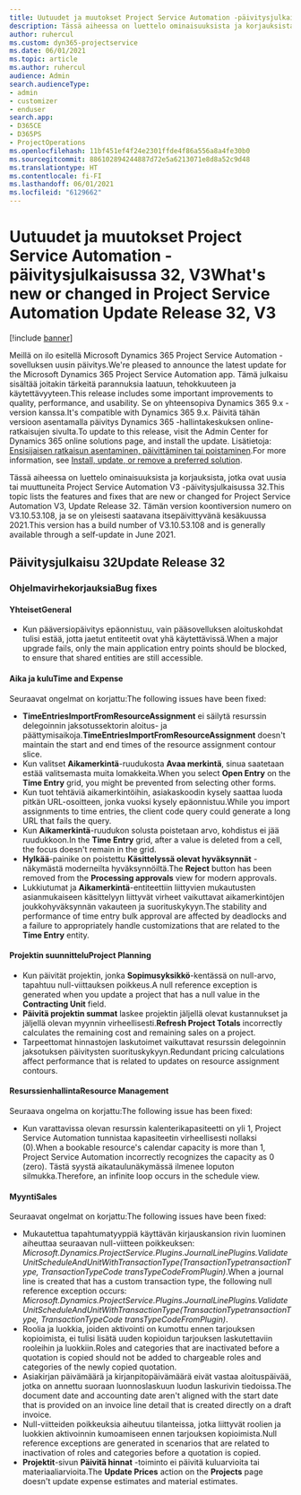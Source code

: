 ```yaml
---
title: Uutuudet ja muutokset Project Service Automation -päivitysjulkaisussa 32, V3
description: Tässä aiheessa on luettelo ominaisuuksista ja korjauksista, jotka ovat käytettävissä Project Service Automation -päivitysjulkaisussa 32, V3.
author: ruhercul
ms.custom: dyn365-projectservice
ms.date: 06/01/2021
ms.topic: article
ms.author: ruhercul
audience: Admin
search.audienceType:
- admin
- customizer
- enduser
search.app:
- D365CE
- D365PS
- ProjectOperations
ms.openlocfilehash: 11bf451ef4f24e2301ffde4f86a556a8a4fe30b0
ms.sourcegitcommit: 886102894244887d72e5a6213071e8d8a52c9d48
ms.translationtype: HT
ms.contentlocale: fi-FI
ms.lasthandoff: 06/01/2021
ms.locfileid: "6129662"
---
```

# <a name="whats-new-or-changed-in-project-service-automation-update-release-32-v3"></a><span data-ttu-id="76cf8-103">Uutuudet ja muutokset Project Service Automation -päivitysjulkaisussa 32, V3</span><span class="sxs-lookup"><span data-stu-id="76cf8-103">What's new or changed in Project Service Automation Update Release 32, V3</span></span>

[!include [banner](../includes/psa-now-project-operations.md)]

<span data-ttu-id="76cf8-104">Meillä on ilo esitellä Microsoft Dynamics 365 Project Service Automation -sovelluksen uusin päivitys.</span><span class="sxs-lookup"><span data-stu-id="76cf8-104">We're pleased to announce the latest update for the Microsoft Dynamics 365 Project Service Automation app.</span></span> <span data-ttu-id="76cf8-105">Tämä julkaisu sisältää joitakin tärkeitä parannuksia laatuun, tehokkuuteen ja käytettävyyteen.</span><span class="sxs-lookup"><span data-stu-id="76cf8-105">This release includes some important improvements to quality, performance, and usability.</span></span> <span data-ttu-id="76cf8-106">Se on yhteensopiva Dynamics 365 9.x -version kanssa.</span><span class="sxs-lookup"><span data-stu-id="76cf8-106">It's compatible with Dynamics 365 9.x.</span></span> <span data-ttu-id="76cf8-107">Päivitä tähän versioon asentamalla päivitys Dynamics 365 -hallintakeskuksen online-ratkaisujen sivulta.</span><span class="sxs-lookup"><span data-stu-id="76cf8-107">To update to this release, visit the Admin Center for Dynamics 365 online solutions page, and install the update.</span></span> <span data-ttu-id="76cf8-108">Lisätietoja: [Ensisijaisen ratkaisun asentaminen, päivittäminen tai poistaminen](/power-platform/admin/install-remove-preferred-solution).</span><span class="sxs-lookup"><span data-stu-id="76cf8-108">For more information, see [Install, update, or remove a preferred solution](/power-platform/admin/install-remove-preferred-solution).</span></span>

<span data-ttu-id="76cf8-109">Tässä aiheessa on luettelo ominaisuuksista ja korjauksista, jotka ovat uusia tai muuttuneita Project Service Automation V3 -päivitysjulkaisussa 32.</span><span class="sxs-lookup"><span data-stu-id="76cf8-109">This topic lists the features and fixes that are new or changed for Project Service Automation V3, Update Release 32.</span></span> <span data-ttu-id="76cf8-110">Tämän version koontiversion numero on V3.10.53.108, ja se on yleisesti saatavana itsepäivittyvänä kesäkuussa 2021.</span><span class="sxs-lookup"><span data-stu-id="76cf8-110">This version has a build number of V3.10.53.108 and is generally available through a self-update in June 2021.</span></span>

## <a name="update-release-32"></a><span data-ttu-id="76cf8-111">Päivitysjulkaisu 32</span><span class="sxs-lookup"><span data-stu-id="76cf8-111">Update Release 32</span></span>

### <a name="bug-fixes"></a><span data-ttu-id="76cf8-112">Ohjelmavirhekorjauksia</span><span class="sxs-lookup"><span data-stu-id="76cf8-112">Bug fixes</span></span>

#### <a name="general"></a><span data-ttu-id="76cf8-113">Yhteiset</span><span class="sxs-lookup"><span data-stu-id="76cf8-113">General</span></span>

- <span data-ttu-id="76cf8-114">Kun pääversiopäivitys epäonnistuu, vain pääsovelluksen aloituskohdat tulisi estää, jotta jaetut entiteetit ovat yhä käytettävissä.</span><span class="sxs-lookup"><span data-stu-id="76cf8-114">When a major upgrade fails, only the main application entry points should be blocked, to ensure that shared entities are still accessible.</span></span>

#### <a name="time-and-expense"></a><span data-ttu-id="76cf8-115">Aika ja kulu</span><span class="sxs-lookup"><span data-stu-id="76cf8-115">Time and Expense</span></span>

<span data-ttu-id="76cf8-116">Seuraavat ongelmat on korjattu:</span><span class="sxs-lookup"><span data-stu-id="76cf8-116">The following issues have been fixed:</span></span>

- <span data-ttu-id="76cf8-117">**TimeEntriesImportFromResourceAssignment** ei säilytä resurssin delegoinnin jaksotussektorin aloitus- ja päättymisaikoja.</span><span class="sxs-lookup"><span data-stu-id="76cf8-117">**TimeEntriesImportFromResourceAssignment** doesn't maintain the start and end times of the resource assignment contour slice.</span></span>
- <span data-ttu-id="76cf8-118">Kun valitset **Aikamerkintä**-ruudukosta **Avaa merkintä**, sinua saatetaan estää valitsemasta muita lomakkeita.</span><span class="sxs-lookup"><span data-stu-id="76cf8-118">When you select **Open Entry** on the **Time Entry** grid, you might be prevented from selecting other forms.</span></span>
- <span data-ttu-id="76cf8-119">Kun tuot tehtäviä aikamerkintöihin, asiakaskoodin kysely saattaa luoda pitkän URL-osoitteen, jonka vuoksi kysely epäonnistuu.</span><span class="sxs-lookup"><span data-stu-id="76cf8-119">While you import assignments to time entries, the client code query could generate a long URL that fails the query.</span></span>
- <span data-ttu-id="76cf8-120">Kun **Aikamerkintä**-ruudukon solusta poistetaan arvo, kohdistus ei jää ruudukkoon.</span><span class="sxs-lookup"><span data-stu-id="76cf8-120">In the **Time Entry** grid, after a value is deleted from a cell, the focus doesn't remain in the grid.</span></span>
- <span data-ttu-id="76cf8-121">**Hylkää**-painike on poistettu **Käsittelyssä olevat hyväksynnät** -näkymästä moderneilta hyväksynnöiltä.</span><span class="sxs-lookup"><span data-stu-id="76cf8-121">The **Reject** button has been removed from the **Processing approvals** view for modern approvals.</span></span>
- <span data-ttu-id="76cf8-122">Lukkiutumat ja **Aikamerkintä**-entiteettiin liittyvien mukautusten asianmukaiseen käsittelyyn liittyvät virheet vaikuttavat aikamerkintöjen joukkohyväksynnän vakauteen ja suorituskykyyn.</span><span class="sxs-lookup"><span data-stu-id="76cf8-122">The stability and performance of time entry bulk approval are affected by deadlocks and a failure to appropriately handle customizations that are related to the **Time Entry** entity.</span></span>

#### <a name="project-planning"></a><span data-ttu-id="76cf8-123">Projektin suunnittelu</span><span class="sxs-lookup"><span data-stu-id="76cf8-123">Project Planning</span></span>

- <span data-ttu-id="76cf8-124">Kun päivität projektin, jonka **Sopimusyksikkö**-kentässä on null-arvo, tapahtuu null-viittauksen poikkeus.</span><span class="sxs-lookup"><span data-stu-id="76cf8-124">A null reference exception is generated when you update a project that has a null value in the **Contracting Unit** field.</span></span>
- <span data-ttu-id="76cf8-125">**Päivitä projektin summat** laskee projektin jäljellä olevat kustannukset ja jäljellä olevan myynnin virheellisesti.</span><span class="sxs-lookup"><span data-stu-id="76cf8-125">**Refresh Project Totals** incorrectly calculates the remaining cost and remaining sales on a project.</span></span>
- <span data-ttu-id="76cf8-126">Tarpeettomat hinnastojen laskutoimet vaikuttavat resurssin delegoinnin jaksotuksen päivitysten suorituskykyyn.</span><span class="sxs-lookup"><span data-stu-id="76cf8-126">Redundant pricing calculations affect performance that is related to updates on resource assignment contours.</span></span>

#### <a name="resource-management"></a><span data-ttu-id="76cf8-127">Resurssienhallinta</span><span class="sxs-lookup"><span data-stu-id="76cf8-127">Resource Management</span></span>

<span data-ttu-id="76cf8-128">Seuraava ongelma on korjattu:</span><span class="sxs-lookup"><span data-stu-id="76cf8-128">The following issue has been fixed:</span></span>

- <span data-ttu-id="76cf8-129">Kun varattavissa olevan resurssin kalenterikapasiteetti on yli 1, Project Service Automation tunnistaa kapasiteetin virheellisesti nollaksi (0).</span><span class="sxs-lookup"><span data-stu-id="76cf8-129">When a bookable resource's calendar capacity is more than 1, Project Service Automation incorrectly recognizes the capacity as 0 (zero).</span></span> <span data-ttu-id="76cf8-130">Tästä syystä aikataulunäkymässä ilmenee loputon silmukka.</span><span class="sxs-lookup"><span data-stu-id="76cf8-130">Therefore, an infinite loop occurs in the schedule view.</span></span>

#### <a name="sales"></a><span data-ttu-id="76cf8-131">Myynti</span><span class="sxs-lookup"><span data-stu-id="76cf8-131">Sales</span></span>

<span data-ttu-id="76cf8-132">Seuraavat ongelmat on korjattu:</span><span class="sxs-lookup"><span data-stu-id="76cf8-132">The following issues have been fixed:</span></span>

- <span data-ttu-id="76cf8-133">Mukautettua tapahtumatyyppiä käyttävän kirjauskansion rivin luominen aiheuttaa seuraavan null-viitteen poikkeuksen: *Microsoft.Dynamics.ProjectService.Plugins.JournalLinePlugins.ValidateUnitScheduleAndUnitWithTransactionType(TransactionTypetransactionType, TransactionTypeCode transTypeCodeFromPlugin)*.</span><span class="sxs-lookup"><span data-stu-id="76cf8-133">When a journal line is created that has a custom transaction type, the following null reference exception occurs: *Microsoft.Dynamics.ProjectService.Plugins.JournalLinePlugins.ValidateUnitScheduleAndUnitWithTransactionType(TransactionTypetransactionType, TransactionTypeCode transTypeCodeFromPlugin)*.</span></span>
- <span data-ttu-id="76cf8-134">Roolia ja luokkia, joiden aktivointi on kumottu ennen tarjouksen kopioimista, ei tulisi lisätä uuden kopioidun tarjouksen laskutettaviin rooleihin ja luokkiin.</span><span class="sxs-lookup"><span data-stu-id="76cf8-134">Roles and categories that are inactivated before a quotation is copied should not be added to chargeable roles and categories of the newly copied quotation.</span></span>
- <span data-ttu-id="76cf8-135">Asiakirjan päivämäärä ja kirjanpitopäivämäärä eivät vastaa aloituspäivää, jotka on annettu suoraan luonnoslaskuun luodun laskurivin tiedoissa.</span><span class="sxs-lookup"><span data-stu-id="76cf8-135">The document date and accounting date aren't aligned with the start date that is provided on an invoice line detail that is created directly on a draft invoice.</span></span>
- <span data-ttu-id="76cf8-136">Null-viitteiden poikkeuksia aiheutuu tilanteissa, jotka liittyvät roolien ja luokkien aktivoinnin kumoamiseen ennen tarjouksen kopioimista.</span><span class="sxs-lookup"><span data-stu-id="76cf8-136">Null reference exceptions are generated in scenarios that are related to inactivation of roles and categories before a quotation is copied.</span></span>
- <span data-ttu-id="76cf8-137">**Projektit**-sivun **Päivitä hinnat** -toiminto ei päivitä kuluarvioita tai materiaaliarvioita.</span><span class="sxs-lookup"><span data-stu-id="76cf8-137">The **Update Prices** action on the **Projects** page doesn't update expense estimates and material estimates.</span></span>
